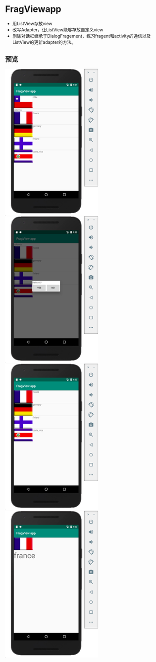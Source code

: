 # FragViewapp
- 用ListView存放view
- 改写Adapter，让ListView能够存放自定义view
- 删除对话框继承于DialogFragement，练习fragent和activity的通信以及ListView的更新adapter的方法。

## 预览

<img width="300"  src="https://github.com/Smrtyan/FragViewapp/blob/master/Screen%20Shot%202018-10-18%20at%201.21.45%20PM.png"/>
<img width="300"  src="https://github.com/Smrtyan/FragViewapp/blob/master/Screen%20Shot%202018-10-18%20at%201.23.31%20PM.png"/>
<img width="300"  src="https://github.com/Smrtyan/FragViewapp/blob/master/Screen%20Shot%202018-10-18%20at%201.23.40%20PM.png"/>
<img width="300"  src="https://github.com/Smrtyan/FragViewapp/blob/master/Screen%20Shot%202018-10-18%20at%201.23.47%20PM.png"/>
